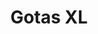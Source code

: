 ---
title: Gotas XL
date: 
draft: false

# descripcion
description : Aros colgantes pasantes en plata 925 y ávalon.

materials: Plata 925

color: 

dimensions: Largo total 3.9cm.  Ancho dije 2cm

code: 01-01-0965

type: "Aros"

categories: []

price: $11.530,00

price_eftvo: $9.800,00

# Images
# first image will be shown in the product page
images:
  # - image: "images/path_to_image"
  # La ubicacion de las imagenes es imagenes/Aros/Aros.Colgantes/01-01-0965-gotas-xl
  - image: "./images/aros/colgantes/01-01-0965-gotas-avalon-xl.jpg"
---
